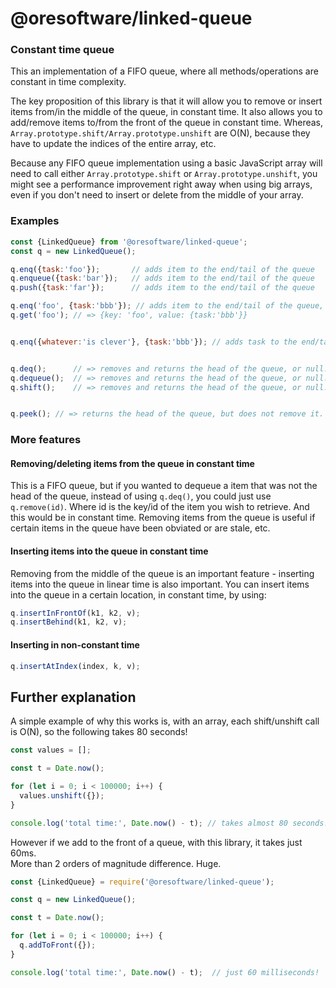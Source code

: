 

# @oresoftware/linked-queue

### Constant time queue

This an implementation of a FIFO queue, where all methods/operations are constant in time complexity.

The key proposition of this library is that it will allow you to remove or insert items from/in the middle of the queue,
in constant time. It also allows you to add/remove items to/from the front of the queue in constant time.  Whereas, `Array.prototype.shift/Array.prototype.unshift`
are O(N), because they have to update the indices of the entire array, etc.

Because any FIFO queue implementation using a basic JavaScript array will need to call either `Array.prototype.shift` or `Array.prototype.unshift`,
you might see a performance improvement right away when using big arrays, even if you don't need to insert or delete from the middle of your array.


### Examples

```js
const {LinkedQueue} from '@oresoftware/linked-queue';
const q = new LinkedQueue();

q.enq({task:'foo'});       // adds item to the end/tail of the queue
q.enqueue({task:'bar'});   // adds item to the end/tail of the queue
q.push({task:'far'});      // adds item to the end/tail of the queue

q.enq('foo', {task:'bbb'}); // adds item to the end/tail of the queue, with id/key = 'foo'
q.get('foo'); // => {key: 'foo', value: {task:'bbb'}}


q.enq({whatever:'is clever'}, {task:'bbb'}); // adds task to the end/tail of the queue, with id/key = {whatever:'is clever'}


q.deq();      // => removes and returns the head of the queue, or null.
q.dequeue();  // => removes and returns the head of the queue, or null.
q.shift();    // => removes and returns the head of the queue, or null.


q.peek(); // => returns the head of the queue, but does not remove it.

```


### More features

#### Removing/deleting items from the queue in constant time

This is a FIFO queue, but if you wanted to dequeue a item that was not the head of the queue, instead of using `q.deq()`, you
could just use `q.remove(id)`. Where id is the key/id of the item you wish to retrieve. And this would be
in constant time. Removing items from the queue is useful if certain items in the queue have been obviated or are stale, etc.

#### Inserting items into the queue in constant time

Removing from the middle of the queue is an important feature - inserting items into the queue in linear time is also
important. You can insert items into the queue in a certain location, in constant time, by using:

```js
q.insertInFrontOf(k1, k2, v);
q.insertBehind(k1, k2, v);
```

#### Inserting in non-constant time
```js
q.insertAtIndex(index, k, v);
```

## Further explanation

A simple example of why this works is, with an array, each shift/unshift call is O(N), so the following takes 80 seconds!

```js
const values = [];

const t = Date.now();

for (let i = 0; i < 100000; i++) {
  values.unshift({});
}

console.log('total time:', Date.now() - t); // takes almost 80 seconds!
```

However if we add to the front of a queue, with this library, it takes just 60ms.<br>
More than 2 orders of magnitude difference. Huge.

```js
const {LinkedQueue} = require('@oresoftware/linked-queue');

const q = new LinkedQueue();

const t = Date.now();

for (let i = 0; i < 100000; i++) {
  q.addToFront({});
}

console.log('total time:', Date.now() - t);  // just 60 milliseconds!
```
